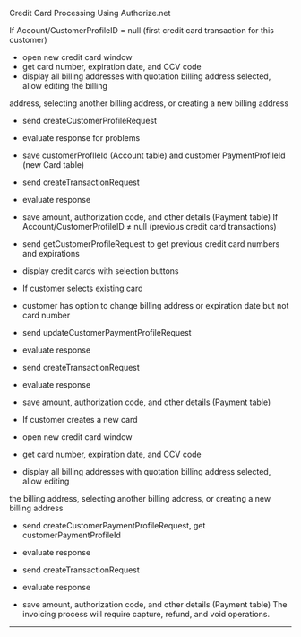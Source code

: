 Credit Card Processing Using Authorize.net

If Account/CustomerProfileID = null (first credit card transaction for this customer)
- open new credit card window
- get card number, expiration date, and CCV code
- display all billing addresses with quotation billing address selected, allow editing the billing
		
address, selecting another billing address, or creating a new billing address
- send createCustomerProfileRequest
- evaluate response for problems
- save customerProflleId (Account table) and customer PaymentProfileId (new Card table)
- send createTransactionRequest
- evaluate response
- save amount, authorization code, and other details (Payment table)
If Account/CustomerProfileID ≠ null (previous credit card transactions)
- send getCustomerProfileRequest to get previous credit card numbers and expirations
- display credit cards with selection buttons
- If customer selects existing card
		
- customer has option to change billing address or expiration date but not card number
		
- send updateCustomerPaymentProfileRequest
		
- evaluate response
		
- send createTransactionRequest
		
- evaluate response
		
- save amount, authorization code, and other details (Payment table)
- If customer creates a new card
		
- open new credit card window
		
- get card number, expiration date, and CCV code
		
- display all billing addresses with quotation billing address selected, allow editing
			
the billing address, selecting another billing address, or creating a new
			billing address
		
- send createCustomerPaymentProfileRequest, get customerPaymentProfileId
		
- evaluate response
		
- send createTransactionRequest
		
- evaluate response
		
- save amount, authorization code, and other details (Payment table)
The invoicing process will require capture, refund, and void operations.
---------------

 
